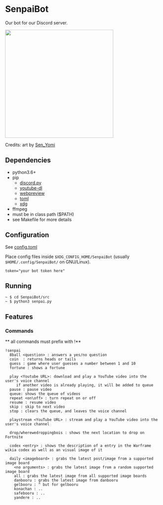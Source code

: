 # SenpaiBot

Our bot for our Discord server.

<p>
<img src="https://github.com/SnoopySnipe/SenpaiBot/raw/master/senpai_bot.png" width="350">
</p>

Credits: art by [Sen_Yomi](https://www.instagram.com/sen_yomi/?hl=en)

## Dependencies
 - python3.6+
 - pip
   - [discord.py](https://github.com/Rapptz/discord.py)
   - [youtube-dl](https://github.com/rg3/youtube-dl)
   - [webpreview](https://github.com/ludbek/webpreview)
   - [toml](https://github.com/uiri/toml)
   - [xdg](https://github.com/srstevenson/xdg)
 - ffmpeg
  - must be in class path ($PATH)
 - see Makefile for more details

## Configuration
See [config.toml](https://github.com/SnoopySnipe/SenpaiBot/blob/master/config/config.toml)

Place config files inside `$XDG_CONFIG_HOME/SenpaiBot` (usually `$HOME/.config/SenpaiBot/` on GNU/Linux).
```
token="your bot token here"
```

## Running
```
~ $ cd SenpaiBot/src
~ $ python3 senpai.py
```

## Features

### Commands
** all commands must prefix with !**
```
!senpai
  8ball <question> : answers a yes/no question
  coin	: returns heads	or tails
  guess : game where user guesses a number between 1 and 10
  fortune : shows a fortune

  play <Youtube URL>: download and play a YouTube video into the user's voice channel
     if another video is already playing, it will be added to queue
  pause : pause video
  queue: shows the queue of videos
  repeat <on\off> : turn repeat on or off
  resume : resume video
  skip : skip to next video
  stop : clears the queue, and leaves the voice channel

  playstream <YouTube URL> : stream and play a YouTube video into the user's voice channel

  drop/wherewedroppingbois : shows the next location to drop on Fortnite

  codex <entry> : shows the description of a entry in the Warframe wikia codex as well as an visual image of it

  daily <imageboard> : grabs the latest post/image from a supported image board
    <no arguments> : grabs the latest image from a random supported image board
    all : grabs the latest image from all supported image boards
    danbooru : grabs the latest image from danbooru
    gelbooru : ^ but for gelbooru
    konachan : ..
    safebooru : ..
    yandere : ..
```

